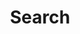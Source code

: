 ---
title: "Search" # in any language you want
layout: "search" # is necessary
# url: "/archive"
# description: "Description for Search"
summary: "search"
placeholder: "search my site..."
---
